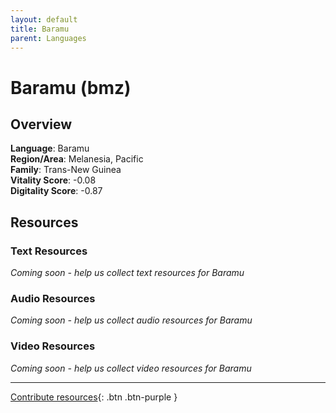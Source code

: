 ```yaml
---
layout: default
title: Baramu
parent: Languages
---
```


# Baramu (bmz)

## Overview

**Language**: Baramu  
**Region/Area**: Melanesia, Pacific  
**Family**: Trans-New Guinea  
**Vitality Score**: -0.08  
**Digitality Score**: -0.87  

## Resources

### Text Resources
*Coming soon - help us collect text resources for Baramu*

### Audio Resources
*Coming soon - help us collect audio resources for Baramu*

### Video Resources
*Coming soon - help us collect video resources for Baramu*

---

[Contribute resources](https://fairtrain.github.io/){: .btn .btn-purple }
